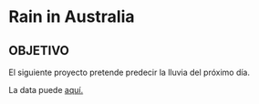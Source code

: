 # __Rain in Australia__

## OBJETIVO
El siguiente proyecto pretende predecir la lluvia del próximo día.

La data puede [aquí.](https://www.kaggle.com/datasets/jsphyg/weather-dataset-rattle-package)